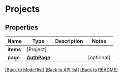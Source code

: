 # Projects

## Properties
Name | Type | Description | Notes
------------ | ------------- | ------------- | -------------
**items** | [Project] |  | 
**page** | [**AuthPage**](AuthPage.md) |  | [optional] 

[[Back to Model list]](../README.md#documentation-for-models) [[Back to API list]](../README.md#documentation-for-api-endpoints) [[Back to README]](../README.md)


